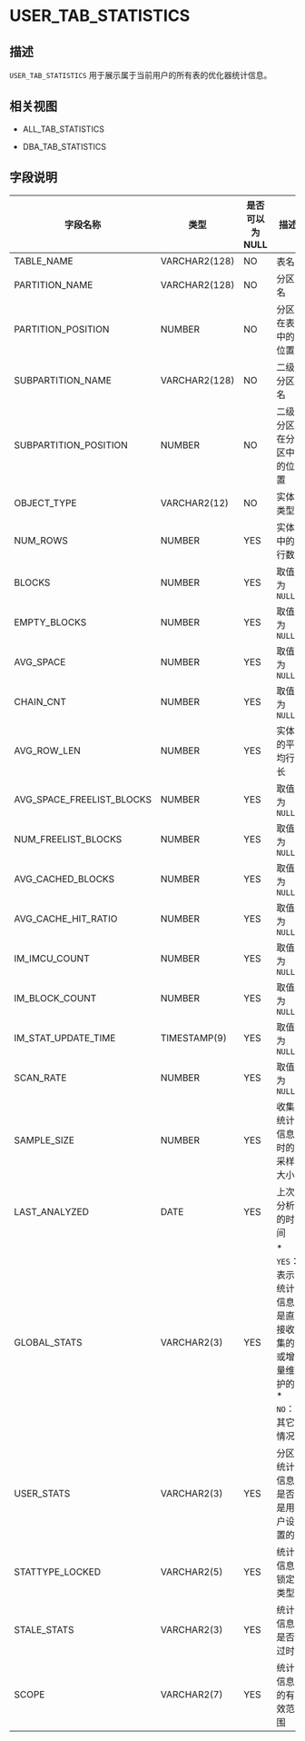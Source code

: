 USER_TAB_STATISTICS 
========================================



描述 
--------------------

`USER_TAB_STATISTICS` 用于展示属于当前用户的所有表的优化器统计信息。

相关视图 
----------------------

*
  ALL_TAB_STATISTICS
  

*
  DBA_TAB_STATISTICS
  




字段说明 
----------------------



|           字段名称            |      类型       | **是否可以为 NULL** |                                                               描述                                                               |
|---------------------------|---------------|----------------|--------------------------------------------------------------------------------------------------------------------------------|
| TABLE_NAME                | VARCHAR2(128) | NO             | 表名                                                                                                                             |
| PARTITION_NAME            | VARCHAR2(128) | NO             | 分区名                                                                                                                            |
| PARTITION_POSITION        | NUMBER        | NO             | 分区在表中的位置                                                                                                                       |
| SUBPARTITION_NAME         | VARCHAR2(128) | NO             | 二级分区名                                                                                                                          |
| SUBPARTITION_POSITION     | NUMBER        | NO             | 二级分区在分区中的位置                                                                                                                    |
| OBJECT_TYPE               | VARCHAR2(12)  | NO             | 实体类型                                                                                                                           |
| NUM_ROWS                  | NUMBER        | YES            | 实体中的行数                                                                                                                         |
| BLOCKS                    | NUMBER        | YES            | 取值为 `NULL`                                                                                                                     |
| EMPTY_BLOCKS              | NUMBER        | YES            | 取值为 `NULL`                                                                                                                     |
| AVG_SPACE                 | NUMBER        | YES            | 取值为 `NULL`                                                                                                                     |
| CHAIN_CNT                 | NUMBER        | YES            | 取值为 `NULL`                                                                                                                     |
| AVG_ROW_LEN               | NUMBER        | YES            | 实体的平均行长                                                                                                                        |
| AVG_SPACE_FREELIST_BLOCKS | NUMBER        | YES            | 取值为 `NULL`                                                                                                                     |
| NUM_FREELIST_BLOCKS       | NUMBER        | YES            | 取值为 `NULL`                                                                                                                     |
| AVG_CACHED_BLOCKS         | NUMBER        | YES            | 取值为 `NULL`                                                                                                                     |
| AVG_CACHE_HIT_RATIO       | NUMBER        | YES            | 取值为 `NULL`                                                                                                                     |
| IM_IMCU_COUNT             | NUMBER        | YES            | 取值为 `NULL`                                                                                                                     |
| IM_BLOCK_COUNT            | NUMBER        | YES            | 取值为 `NULL`                                                                                                                     |
| IM_STAT_UPDATE_TIME       | TIMESTAMP(9)  | YES            | 取值为 `NULL`                                                                                                                     |
| SCAN_RATE                 | NUMBER        | YES            | 取值为 `NULL`                                                                                                                     |
| SAMPLE_SIZE               | NUMBER        | YES            | 收集统计信息时的采样大小                                                                                                                   |
| LAST_ANALYZED             | DATE          | YES            | 上次分析的时间                                                                                                                        |
| GLOBAL_STATS              | VARCHAR2(3)   | YES            | * `YES`：表示统计信息是直接收集的或增量维护的   * `NO`：其它情况    |
| USER_STATS                | VARCHAR2(3)   | YES            | 分区统计信息是否是用户设置的                                                                                                                 |
| STATTYPE_LOCKED           | VARCHAR2(5)   | YES            | 统计信息锁定类型                                                                                                                       |
| STALE_STATS               | VARCHAR2(3)   | YES            | 统计信息是否过时                                                                                                                       |
| SCOPE                     | VARCHAR2(7)   | YES            | 统计信息的有效范围                                                                                                                      |


